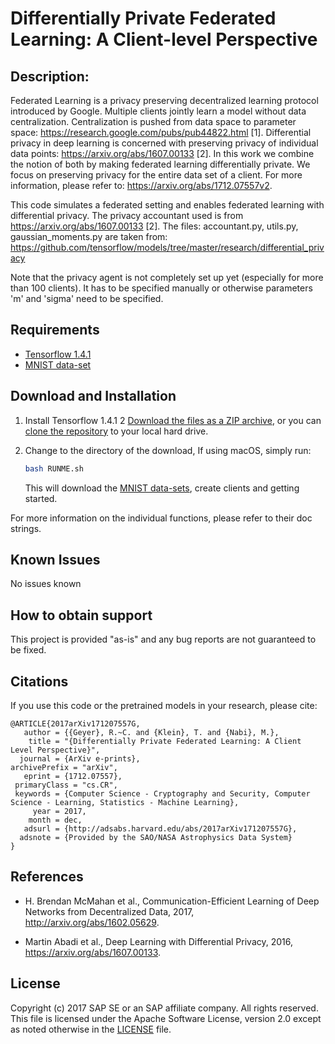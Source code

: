 # Differentially Private Federated Learning: A Client-level Perspective

## Description:
Federated Learning is a privacy preserving decentralized learning protocol introduced by Google. Multiple clients jointly learn a model without data centralization. Centralization is pushed from data space to parameter space: https://research.google.com/pubs/pub44822.html [1].
Differential privacy in deep learning is concerned with preserving privacy of individual data points: https://arxiv.org/abs/1607.00133 [2].
In this work we combine the notion of both by making federated learning differentially private. We focus on preserving privacy for the entire data set of a client. For more information, please refer to: https://arxiv.org/abs/1712.07557v2.

This code simulates a federated setting and enables federated learning with differential privacy. The privacy accountant used is from https://arxiv.org/abs/1607.00133 [2]. The files: accountant.py, utils.py, gaussian_moments.py are taken from: https://github.com/tensorflow/models/tree/master/research/differential_privacy

Note that the privacy agent is not completely set up yet (especially for more than 100 clients). It has to be specified manually or otherwise parameters 'm' and 'sigma' need to be specified.

## Requirements
- [Tensorflow 1.4.1](https://www.tensorflow.org/)
- [MNIST data-set](http://yann.lecun.com/exdb/mnist/)

## Download and Installation
1. Install Tensorflow 1.4.1
2  [Download the files as a ZIP archive](https://github.com/SAP-samples/machine-learning-diff-private-federated-learning/archive/master.zip), or you can [clone the repository](https://help.github.com/articles/cloning-a-repository/) to your local hard drive.

3. Change to the directory of the download, If using macOS, simply run: 
    ```bash
    bash RUNME.sh
    ```
    This will download the [MNIST data-sets](http://yann.lecun.com/exdb/mnist/), create clients and getting started. 
    
For more information on the individual functions, please refer to their doc strings.  

## Known Issues
No issues known


## How to obtain support
This project is provided "as-is" and any bug reports are not guaranteed to be fixed.


## Citations
If you use this code or the pretrained models in your research,
please cite:

```
@ARTICLE{2017arXiv171207557G,
   author = {{Geyer}, R.~C. and {Klein}, T. and {Nabi}, M.},
    title = "{Differentially Private Federated Learning: A Client Level Perspective}",
  journal = {ArXiv e-prints},
archivePrefix = "arXiv",
   eprint = {1712.07557},
 primaryClass = "cs.CR",
 keywords = {Computer Science - Cryptography and Security, Computer Science - Learning, Statistics - Machine Learning},
     year = 2017,
    month = dec,
   adsurl = {http://adsabs.harvard.edu/abs/2017arXiv171207557G},
  adsnote = {Provided by the SAO/NASA Astrophysics Data System}
}
```

## References
- H. Brendan McMahan et al., Communication-Efficient Learning of Deep Networks from Decentralized Data, 2017, http://arxiv.org/abs/1602.05629.

- Martin Abadi et al., Deep Learning with Differential Privacy, 2016, https://arxiv.org/abs/1607.00133.


## License

Copyright (c) 2017 SAP SE or an SAP affiliate company. All rights reserved. This file is licensed under the Apache Software License, version 2.0 except as noted otherwise in the [LICENSE](/LICENSE) file.
